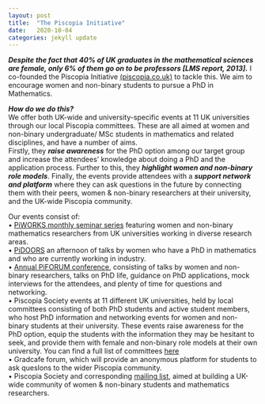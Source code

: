 ```yaml
---
layout: post
title:  "The Piscopia Initiative"
date:   2020-10-04 
categories: jekyll update
---
```


***Despite the fact that 40% of UK graduates in the mathematical sciences are female, only
6% of them go on to be professors [LMS report, 2013].*** I co-founded the Piscopia Initiative [(piscopia.co.uk)](https://piscopia.co.uk) to tackle this. We aim to encourage women and non-binary students to pursue a PhD in Mathematics. 

***How do we do this?*** <br>
We offer both UK-wide and university-specific events at 11 UK universities through our
local Piscopia committees. These are all aimed at women and non-binary undergraduate/
MSc students in mathematics and related disciplines, and have a number of aims.  <br>
Firstly, they ***raise awareness*** for the PhD option among our target group and increase the
attendees’ knowledge about doing a PhD and the application process. Further to this,
they ***highlight women and non-binary role models***. Finally, the events provide attendees
with a ***support network and platform*** where they can ask questions in the future by
connecting them with their peers, women & non-binary researchers at their university, and
the UK-wide Piscopia community.

Our events consist of: <br>
• [PiWORKS monthly seminar series](https://piscopia.co.uk/piworks-seminar-series/) featuring women and non-binary mathematics researchers from UK universities working in diverse research areas. <br>
• [PiDOORS](https://piscopia.co.uk/pidoors) an afternoon of talks by women who have a PhD in mathematics and who are currently working in industry. <br>
• [Annual PiFORUM conference](https://piscopia.co.uk/welcome-to-piforum), consisting of talks by women and non-binary researchers, talks on PhD life, guidance on PhD applications, mock interviews for the attendees,
and plenty of time for questions and networking. <br>
• Piscopia Society events at 11 different UK universities, held by local
committees consisting of both PhD students and active student members, who
host PhD information and networking events for women and non-binary students
at their university. These events raise awareness for the PhD option, equip the
students with the information they may be hesitant to seek, and provide them with
female and non-binary role models at their own university. You can find a full list of
committees [here](https://piscopia.co.uk/the-piscopia-society/) <br>
• Gradcafe forum, which will provide an anonymous platform for students to ask
quesIons to the wider Piscopia community. <br>
• Piscopia Society and corresponding [mailing list](https://docs.google.com/forms/d/e/1FAIpQLSc-FZJdwpj408GP1rohoC9z6-fNNv--WCP52_vC6gWIte5-bw/viewform?usp=send_form), aimed at building a UK-wide
community of women & non-binary students and mathematics researchers.

<!---[gerry1]({{TiffanyVlaar.github.io}}/pics/gerry1.png)
![gerry2]({{TiffanyVlaar.github.io}}/pics/gerry2.png)-->



